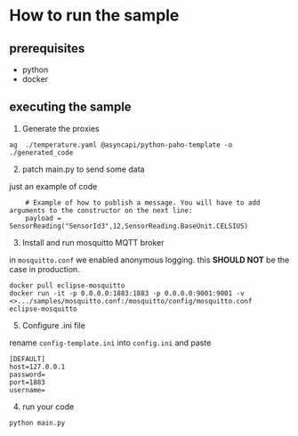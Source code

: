 # How to run the sample 

## prerequisites

- python 
- docker 

## executing the sample

1. Generate the proxies
  ```
  ag  ./temperature.yaml @asyncapi/python-paho-template -o ./generated_code 
  ````
2.  patch main.py to send some data

just an example of code

```
    # Example of how to publish a message. You will have to add arguments to the constructor on the next line:
    payload = SensorReading("SensorId3",12,SensorReading.BaseUnit.CELSIUS)
```
3. Install and run mosquitto MQTT broker

in `mosquitto.conf` we enabled anonymous logging. this **SHOULD NOT** be the case in production.

```
docker pull eclipse-mosquitto
docker run -it -p 0.0.0.0:1883:1883 -p 0.0.0.0:9001:9001 -v <>.../samples/mosquitto.conf:/mosquitto/config/mosquitto.conf  eclipse-mosquitto
```
5. Configure .ini file

rename `config-template.inì` into `config.ini` and paste 

```
[DEFAULT]
host=127.0.0.1
password=
port=1883
username=
```

4. run your code

```
python main.py
```
